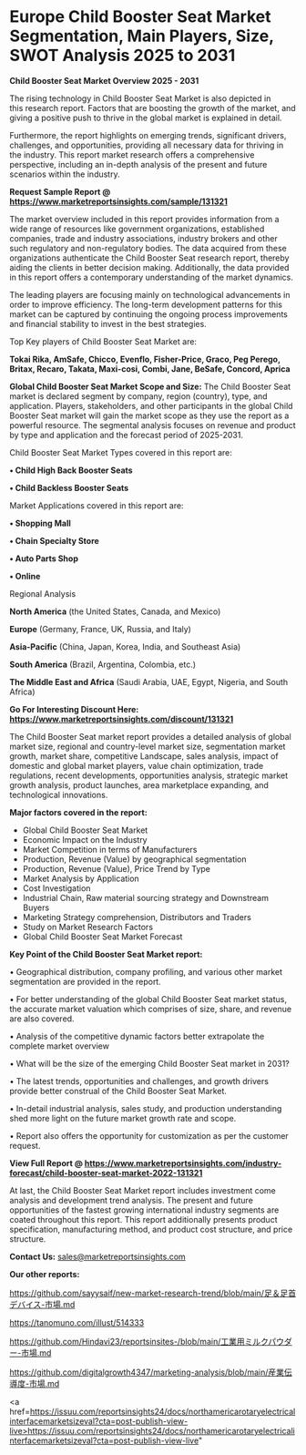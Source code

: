 # Europe Child Booster Seat Market Segmentation, Main Players, Size, SWOT Analysis 2025 to 2031

<Strong> Child Booster Seat Market Overview 2025 - 2031</strong>

The rising technology in Child Booster Seat Market is also depicted in this research report. Factors that are boosting the growth of the market, and giving a positive push to thrive in the global market is explained in detail.

Furthermore, the report highlights on emerging trends, significant drivers, challenges, and opportunities, providing all necessary data for thriving in the industry. This report market research offers a comprehensive perspective, including an in-depth analysis of the present and future scenarios within the industry.

<strong>Request Sample Report @ <a href=https://www.marketreportsinsights.com/sample/131321>https://www.marketreportsinsights.com/sample/131321</a></strong>

The market overview included in this report provides information from a wide range of resources like government organizations, established companies, trade and industry associations, industry brokers and other such regulatory and non-regulatory bodies. The data acquired from these organizations authenticate the Child Booster Seat research report, thereby aiding the clients in better decision making. Additionally, the data provided in this report offers a contemporary understanding of the market dynamics.

The leading players are focusing mainly on technological advancements in order to improve efficiency. The long-term development patterns for this market can be captured by continuing the ongoing process improvements and financial stability to invest in the best strategies.

Top Key players of Child Booster Seat Market are:

<strong>Tokai Rika, AmSafe, Chicco, Evenflo, Fisher-Price, Graco, Peg Perego, Britax, Recaro, Takata, Maxi-cosi, Combi, Jane, BeSafe, Concord, Aprica</strong>

<strong><b>Global Child Booster Seat Market Scope and Size:</b></strong>
The Child Booster Seat market is declared segment by company, region (country), type, and application. Players, stakeholders, and other participants in the global Child Booster Seat market will gain the market scope as they use the report as a powerful resource. The segmental analysis focuses on revenue and product by type and application and the forecast period of 2025-2031.

Child Booster Seat Market Types covered in this report are:

<strong>• Child High Back Booster Seats

• Child Backless Booster Seats</strong>

Market Applications covered in this report are:

<strong>• Shopping Mall

• Chain Specialty Store

• Auto Parts Shop

• Online</strong> 

Regional Analysis

<strong>North America</strong> (the United States, Canada, and Mexico)

<strong>Europe</strong> (Germany, France, UK, Russia, and Italy)

<strong>Asia-Pacific</strong> (China, Japan, Korea, India, and Southeast Asia)

<strong>South America</strong> (Brazil, Argentina, Colombia, etc.)

<strong>The Middle East and Africa</strong> (Saudi Arabia, UAE, Egypt, Nigeria, and South Africa)

<strong>Go For Interesting Discount Here: <a href=https://www.marketreportsinsights.com/discount/131321>https://www.marketreportsinsights.com/discount/131321</a></strong>

The Child Booster Seat market report provides a detailed analysis of global market size, regional and country-level market size, segmentation market growth, market share, competitive Landscape, sales analysis, impact of domestic and global market players, value chain optimization, trade regulations, recent developments, opportunities analysis, strategic market growth analysis, product launches, area marketplace expanding, and technological innovations.

<strong><b>Major factors covered in the report:</b></strong>
<ul>
  <li>Global Child Booster Seat Market </li>
  <li>Economic Impact on the Industry</li>
  <li>Market Competition in terms of Manufacturers</li>
  <li>Production, Revenue (Value) by geographical segmentation</li>
  <li>Production, Revenue (Value), Price Trend by Type</li>
  <li>Market Analysis by Application</li>
  <li>Cost Investigation</li>
  <li>Industrial Chain, Raw material sourcing strategy and Downstream Buyers</li>
  <li>Marketing Strategy comprehension, Distributors and Traders</li>
  <li>Study on Market Research Factors</li>
  <li>Global Child Booster Seat Market Forecast</li>
</ul>

<strong><b>Key Point of the Child Booster Seat Market report:</b></strong>

• Geographical distribution, company profiling, and various other market segmentation are provided in the report.

• For better understanding of the global Child Booster Seat market status, the accurate market valuation which comprises of size, share, and revenue are also covered.

• Analysis of the competitive dynamic factors better extrapolate the complete market overview

• What will be the size of the emerging Child Booster Seat market in 2031?

• The latest trends, opportunities and challenges, and growth drivers provide better construal of the Child Booster Seat Market.

• In-detail industrial analysis, sales study, and production understanding shed more light on the future market growth rate and scope.

• Report also offers the opportunity for customization as per the customer request.

<strong><b>View Full Report @ <a href=https://www.marketreportsinsights.com/industry-forecast/child-booster-seat-market-2022-131321>https://www.marketreportsinsights.com/industry-forecast/child-booster-seat-market-2022-131321</a></b></strong>


At last, the Child Booster Seat Market report includes investment come analysis and development trend analysis. The present and future opportunities of the fastest growing international industry segments are coated throughout this report. This report additionally presents product specification, manufacturing method, and product cost structure, and price structure.

<strong>Contact Us:</strong>
sales@marketreportsinsights.com

<strong>Our other reports:</strong>

<a href=https://github.com/sayysaif/new-market-research-trend/blob/main/足＆足首デバイス-市場.md>https://github.com/sayysaif/new-market-research-trend/blob/main/足＆足首デバイス-市場.md</a>

<a href=https://tanomuno.com/illust/514333>https://tanomuno.com/illust/514333</a>

<a href=https://github.com/Hindavi23/reportsinsites-/blob/main/工業用ミルクパウダー-市場.md>https://github.com/Hindavi23/reportsinsites-/blob/main/工業用ミルクパウダー-市場.md</a>

<a href=https://github.com/digitalgrowth4347/marketing-analysis/blob/main/産業伝導度-市場.md>https://github.com/digitalgrowth4347/marketing-analysis/blob/main/産業伝導度-市場.md</a>

<a href=https://issuu.com/reportsinsights24/docs/northamericarotaryelectricalinterfacemarketsizeval?cta=post-publish-view-live>https://issuu.com/reportsinsights24/docs/northamericarotaryelectricalinterfacemarketsizeval?cta=post-publish-view-live</a>"

